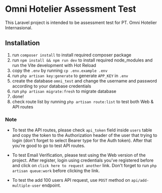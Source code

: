 
# Omni Hotelier Assessment Test

This Laravel project is intended to be assessment test for PT. Omni Hotelier Internasional.

## Installation

1. run `composer install` to install required composer package
2. run `npm install && npm run dev` to install required node_modules and run the Vite development with Hot Reload
3. copy the `.env` by running `cp .env.example .env`
4. run `php artisan key:generate` to generate `APP_KEY` in `.env`
5. create the database `omni_test` and change the username and password according to your database credentials
6. run `php artisan migrate:fresh` to migrate database
7. done!
8. check route list by running `php artisan route:list` to test both Web & API routes

### Note
- To test the API routes, please check `api_token` field inside `users` table and copy the token to the Authorization header of the user that trying to login (don't forget to select Bearer type for the Auth token). After that you're good to go to test API routes.

- To test Email Verification, please test using the Web version of the project. After register, login using credentials you've registered before and click on `click here to request another` link. Don't forget to run `php artisan queue:work` before clicking the link.

- To test the add 100 users API request, use `POST` method on `api/add-multiple-user` endpoint.

